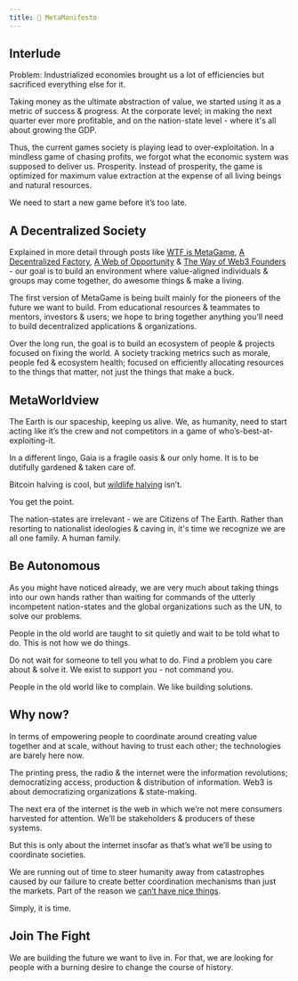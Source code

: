 ```yaml
---
title: 📖 MetaManifesto
---
```



## Interlude

Problem: Industrialized economies brought us a lot of efficiencies but sacrificed everything else for it.

Taking money as the ultimate abstraction of value, we started using it as a metric of success & progress. At the corporate level; in making the next quarter ever more profitable, and on the nation-state level - where it's all about growing the GDP.

Thus, the current games society is playing lead to over-exploitation.
In a mindless game of chasing profits, we forgot what the economic system was supposed to deliver us. Prosperity.
Instead of prosperity, the game is optimized for maximum value extraction at the expense of all living beings and natural resources.

We need to start a new game before it’s too late.

## A Decentralized Society

Explained in more detail through posts like [WTF is MetaGame](https://wiki.metagame.wtf/docs/wtf-is-metagame/wtf-is-metagame), [A Decentralized Factory](https://wiki.metagame.wtf/docs/wtf-is-metagame/narrative-1-a-decentralized-factory), [A Web of Opportunity](https://wiki.metagame.wtf/docs/wtf-is-metagame/narrative-2-a-web-of-opportunity) & [The Way of Web3 Founders](https://wiki.metagame.wtf/docs/wtf-is-metagame/way-of-web3-founders) - our goal is to build an environment where value-aligned individuals & groups may come together, do awesome things & make a living.

The first version of MetaGame is being built mainly for the pioneers of the future we want to build. From educational resources & teammates to mentors, investors & users; we hope to bring together anything you’ll need to build decentralized applications & organizations.

Over the long run, the goal is to build an ecosystem of people & projects focused on fixing the world. A society tracking metrics such as morale, people fed & ecosystem health; focused on efficiently allocating resources to the things that matter, not just the things that make a buck.

## MetaWorldview

The Earth is our spaceship, keeping us alive. We, as humanity, need to start acting like it’s the crew and not competitors in a game of who’s-best-at-exploiting-it.

In a different lingo, Gaia is a fragile oasis & our only home. It is to be dutifully gardened & taken care of.

Bitcoin halving is cool, but [wildlife halving](https://www.theguardian.com/environment/2014/sep/29/earth-lost-50-wildlife-in-40-years-wwf) isn’t.

You get the point.

The nation-states are irrelevant - we are Citizens of The Earth. Rather than resorting to nationalist ideologies & caving in, it's time we recognize we are all one family. A human family.

## Be Autonomous

As you might have noticed already, we are very much about taking things into our own hands rather than waiting for commands of the utterly incompetent nation-states and the global organizations such as the UN, to solve our problems.

People in the old world are taught to sit quietly and wait to be told what to do.
This is not how we do things.

Do not wait for someone to tell you what to do. Find a problem you care about & solve it. We exist to support you - not command you.

People in the old world like to complain. We like building solutions.

## Why now?

In terms of empowering people to coordinate around creating value together and at scale, without having to trust each other; the technologies are barely here now.

The printing press, the radio & the internet were the information revolutions; democratizing access, production & distribution of information. Web3 is about democratizing organizations & state-making.

The next era of the internet is the web in which we’re not mere consumers harvested for attention. We’ll be stakeholders & producers of these systems.

But this is only about the internet insofar as that’s what we’ll be using to coordinate societies.

We are running out of time to steer humanity away from catastrophes caused by our failure to create better coordination mechanisms than just the markets. Part of the reason we [can’t have nice things](https://slatestarcodex.com/2014/07/30/meditations-on-moloch/).

Simply, it is time.

## Join The Fight

We are building the future we want to live in.
For that, we are looking for people with a burning desire to change the course of history.
